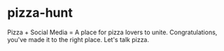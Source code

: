 # pizza-hunt
Pizza + Social Media = A place for pizza lovers to unite. Congratulations, you've made it to the right place. Let's talk pizza.
